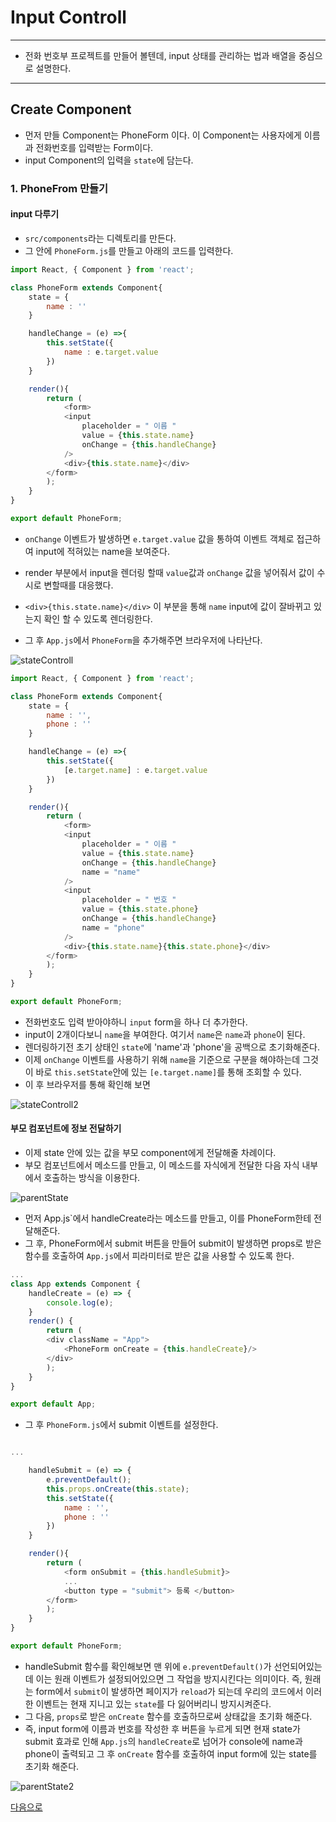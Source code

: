 # Input Controll

---
- 전화 번호부 프로젝트를 만들어 볼텐데, input 상태를 관리하는 법과 배열을 중심으로 설명한다. 
---

## Create Component
- 먼저 만들 Component는 PhoneForm 이다. 이 Component는 사용자에게 이름과 전화번호를 입력받는 Form이다. 
- input Component의 입력을 `state`에 담는다.


### 1. PhoneFrom 만들기

#### input 다루기
- `src/components`라는 디렉토리를 만든다.
- 그 안에 `PhoneForm.js`를 만들고 아래의 코드를 입력한다.

```js
import React, { Component } from 'react';

class PhoneForm extends Component{
    state = {
        name : ''
    }

    handleChange = (e) =>{
        this.setState({
            name : e.target.value
        })
    }

    render(){
        return (
            <form>
            <input
                placeholder = " 이름 "
                value = {this.state.name}
                onChange = {this.handleChange}
            />
            <div>{this.state.name}</div> 
        </form>
        );
    }
}

export default PhoneForm;
```
- `onChange` 이벤트가 발생하면 `e.target.value` 값을 통하여 이벤트 객체로 접근하여 input에 적혀있는 name을 보여준다.
- render 부분에서 input을 렌더링 할때 `value`값과 `onChange` 값을 넣어줘서 값이 수시로 변할때를 대응했다.
- `<div>{this.state.name}</div>` 이 부분을 통해 `name` input에 값이 잘바뀌고 있는지 확인 할 수 있도록 렌더링한다.

- 그 후 `App.js`에서 `PhoneForm`을 추가해주면 브라우저에 나타난다.

![stateControll](../../image/input/stateControll.png)


```js
import React, { Component } from 'react';

class PhoneForm extends Component{
    state = {
        name : '',
        phone : ''
    }

    handleChange = (e) =>{
        this.setState({
            [e.target.name] : e.target.value
        })
    }

    render(){
        return (
            <form>
            <input
                placeholder = " 이름 "
                value = {this.state.name}
                onChange = {this.handleChange}
                name = "name"
            />
            <input
                placeholder = " 번호 "
                value = {this.state.phone}
                onChange = {this.handleChange}
                name = "phone"
            />
            <div>{this.state.name}{this.state.phone}</div> 
        </form>
        );
    }
}

export default PhoneForm;
```

- 전화번호도 입력 받아야하니 `input` form을 하나 더 추가한다.
- input이 2개이다보니 `name`을 부여한다. 여기서 `name`은 `name`과 `phone`이 된다.
- 렌더링하기전 초기 상태인 `state`에 'name'과 'phone'을 공백으로 초기화해준다.
- 이제 `onChange` 이벤트를 사용하기 위해 `name`을 기준으로 구분을 해야하는데 그것이 바로 `this.setState`안에 있는 `[e.target.name]`를 통해 조회할 수 있다.
- 이 후 브라우저를 통해 확인해 보면 

![stateControll2](../../image/input/stateControll2.png)

#### 부모 컴포넌트에 정보 전달하기
- 이제 state 안에 있는 값을 부모 component에게 전달해줄 차례이다.
- 부모 컴포넌트에서 메소드를 만들고, 이 메소드를 자식에게 전달한 다음 자식 내부에서 호출하는 방식을 이용한다.

![parentState](../../image/input/parentState.png)

- 먼저 App.js`에서 handleCreate라는 메소드를 만들고, 이를 PhoneForm한테 전달해준다.
- 그 후, PhoneForm에서 submit 버튼을 만들어 submit이 발생하면 props로 받은 함수를 호출하여 `App.js`에서 피라미터로 받은 값을 사용할 수 있도록 한다.

```js
...
class App extends Component { 
    handleCreate = (e) => {
        console.log(e);
    }
    render() { 
        return ( 
        <div className = "App">
            <PhoneForm onCreate = {this.handleCreate}/>
        </div>
        ); 
    } 
} 

export default App;

```

- 그 후 `PhoneForm.js`에서 submit 이벤트를 설정한다.
```js

...

    handleSubmit = (e) => {
        e.preventDefault();
        this.props.onCreate(this.state);
        this.setState({
            name : '',
            phone : ''
        })
    }

    render(){
        return (
            <form onSubmit = {this.handleSubmit}>
            ...
            <button type = "submit"> 등록 </button>
        </form>
        );
    }
}

export default PhoneForm;

```

- handleSubmit 함수를 확인해보면 맨 위에 `e.preventDefault()`가 선언되어있는데 이는 원래 이벤트가 설정되어있으면 그 작업을 방지시킨다는 의미이다. 즉, 원래는 form에서 `submit`이 발생하면
페이지가 `reload`가 되는데 우리의 코드에서 이러한 이벤트는 현재 지니고 있는 `state`를 다 잃어버리니 방지시켜준다.
- 그 다음, `props`로 받은 `onCreate` 함수를 호출하므로써 상태값을 초기화 해준다.
- 즉, input form에 이름과 번호를 작성한 후 버튼을 누르게 되면 현재 state가 submit 효과로 인해 `App.js`의 `handleCreate`로 넘어가 console에 name과 phone이 출력되고 그 후 `onCreate` 함수를 호출하여 input form에 있는 state를 초기화 해준다.


![parentState2](../../image/input/parentState2.png)

[다음으로](./ArrayControll.md)
